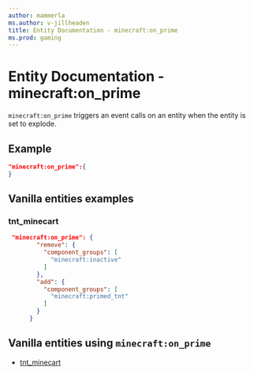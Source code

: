 ```yaml
---
author: mammerla
ms.author: v-jillheaden
title: Entity Documentation - minecraft:on_prime
ms.prod: gaming
---
```


# Entity Documentation - minecraft:on_prime

`minecraft:on_prime` triggers an event calls on an entity when the entity is set to explode.

## Example

```json
"minecraft:on_prime":{
}
```

## Vanilla entities examples

### tnt_minecart

```json
 "minecraft:on_prime": {
        "remove": {
          "component_groups": [
            "minecraft:inactive"
          ]
        },
        "add": {
          "component_groups": [
            "minecraft:primed_tnt"
          ]
        }
      }
```

## Vanilla entities using `minecraft:on_prime`

- [tnt_minecart](../../../../Source/VanillaBehaviorPack_Snippets/entities/tnt_minecart.md)
